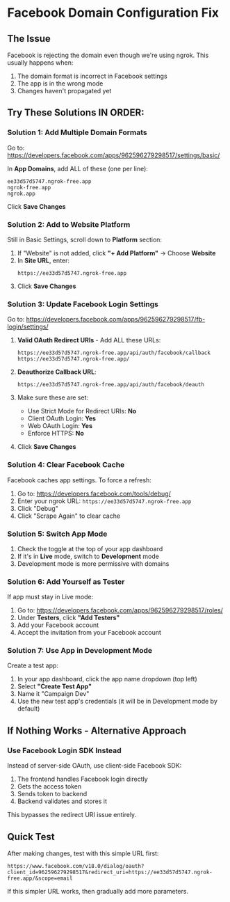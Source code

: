 # Facebook Domain Configuration Fix

## The Issue
Facebook is rejecting the domain even though we're using ngrok. This usually happens when:
1. The domain format is incorrect in Facebook settings
2. The app is in the wrong mode
3. Changes haven't propagated yet

## Try These Solutions IN ORDER:

### Solution 1: Add Multiple Domain Formats
Go to: https://developers.facebook.com/apps/962596279298517/settings/basic/

In **App Domains**, add ALL of these (one per line):
```
ee33d57d5747.ngrok-free.app
ngrok-free.app
ngrok.app
```

Click **Save Changes**

### Solution 2: Add to Website Platform
Still in Basic Settings, scroll down to **Platform** section:

1. If "Website" is not added, click **"+ Add Platform"** → Choose **Website**
2. In **Site URL**, enter:
   ```
   https://ee33d57d5747.ngrok-free.app
   ```
3. Click **Save Changes**

### Solution 3: Update Facebook Login Settings
Go to: https://developers.facebook.com/apps/962596279298517/fb-login/settings/

1. **Valid OAuth Redirect URIs** - Add ALL these URLs:
   ```
   https://ee33d57d5747.ngrok-free.app/api/auth/facebook/callback
   https://ee33d57d5747.ngrok-free.app/
   ```

2. **Deauthorize Callback URL**:
   ```
   https://ee33d57d5747.ngrok-free.app/api/auth/facebook/deauth
   ```

3. Make sure these are set:
   - Use Strict Mode for Redirect URIs: **No**
   - Client OAuth Login: **Yes**
   - Web OAuth Login: **Yes**
   - Enforce HTTPS: **No**

4. Click **Save Changes**

### Solution 4: Clear Facebook Cache
Facebook caches app settings. To force a refresh:

1. Go to: https://developers.facebook.com/tools/debug/
2. Enter your ngrok URL: `https://ee33d57d5747.ngrok-free.app`
3. Click "Debug"
4. Click "Scrape Again" to clear cache

### Solution 5: Switch App Mode
1. Check the toggle at the top of your app dashboard
2. If it's in **Live** mode, switch to **Development** mode
3. Development mode is more permissive with domains

### Solution 6: Add Yourself as Tester
If app must stay in Live mode:

1. Go to: https://developers.facebook.com/apps/962596279298517/roles/
2. Under **Testers**, click **"Add Testers"**
3. Add your Facebook account
4. Accept the invitation from your Facebook account

### Solution 7: Use App in Development Mode
Create a test app:

1. In your app dashboard, click the app name dropdown (top left)
2. Select **"Create Test App"**
3. Name it "Campaign Dev"
4. Use the new test app's credentials (it will be in Development mode by default)

## If Nothing Works - Alternative Approach

### Use Facebook Login SDK Instead
Instead of server-side OAuth, use client-side Facebook SDK:

1. The frontend handles Facebook login directly
2. Gets the access token
3. Sends token to backend
4. Backend validates and stores it

This bypasses the redirect URI issue entirely.

## Quick Test
After making changes, test with this simple URL first:
```
https://www.facebook.com/v18.0/dialog/oauth?client_id=962596279298517&redirect_uri=https://ee33d57d5747.ngrok-free.app/&scope=email
```

If this simpler URL works, then gradually add more parameters.